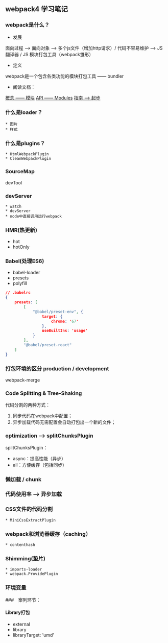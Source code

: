 ## webpack4 学习笔记

### webpack是什么？

* 发展
  
面向过程 ——> 面向对象 ——> 多个js文件（增加http请求）/ 代码不容易维护 ——> JS翻译器 / JS 模块打包工具（webpack雏形）

* 定义

webpack是一个包含各类功能的模块打包工具 —— bundler

* 阅读文档：

[概念 —— 模块](https://webpack.docschina.org/concepts/modules/)
[API —— Modules](https://webpack.docschina.org/api/module-methods/)
[指南 ——> 起步](https://webpack.docschina.org/guides/getting-started/)


### 什么是loader？

    * 图片
    * 样式

### 什么是plugins？

    * HtmlWebpackPlugin
    * CleanWebpackPlugin

### SourceMap

devTool

### devServer

    * watch
    * devServer
    * node中直接调用运行webpack

### HMR(热更新)

* hot
* hotOnly

### Babel(处理ES6)

* babel-loader
* presets
* polyfill

```json
// .babelrc
{
    presets: [
        [
            "@babel/preset-env", {
                target: {
                    chrome: '67'
                },
                useBuiltIns: 'usage'
            }
        ],
        "@babel/preset-react"
    ]
}
```

### 打包环境的区分 production / development

webpack-merge

### Code Splitting & Tree-Shaking

代码分割的两种方式：

1. 同步代码在webpack中配置；
2. 异步加载代码无需配置会自动打包出一个新的文件；

### optimization ——> splitChunksPlugin

splitChunksPlugin：

* async：提高性能（异步）
* all：方便缓存（包括同步）

### 懒加载 / chunk

### 代码使用率 ——> 异步加载

### CSS文件的代码分割

    * MiniCssExtractPlugin

### webpack和浏览器缓存（caching）

    * contenthash

### Shimming(垫片)

    * imports-loader
    * webpack.ProvidePlugin

### 环境变量


###　案列环节：

#### Library打包

* external
* library
* libraryTarget: 'umd'